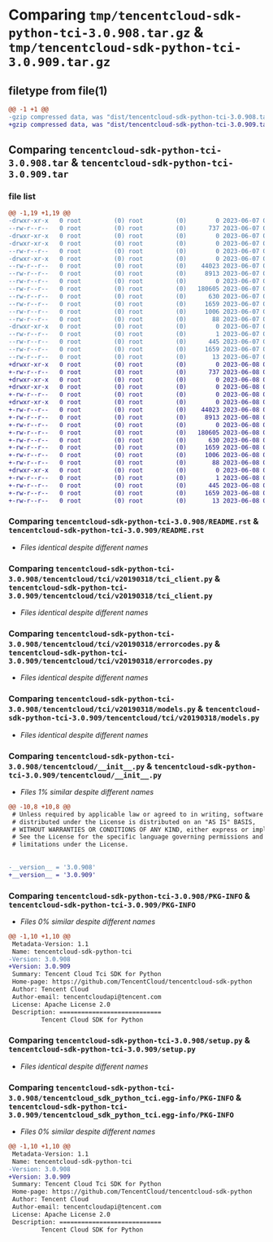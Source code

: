 # Comparing `tmp/tencentcloud-sdk-python-tci-3.0.908.tar.gz` & `tmp/tencentcloud-sdk-python-tci-3.0.909.tar.gz`

## filetype from file(1)

```diff
@@ -1 +1 @@
-gzip compressed data, was "dist/tencentcloud-sdk-python-tci-3.0.908.tar", last modified: Wed Jun  7 00:33:07 2023, max compression
+gzip compressed data, was "dist/tencentcloud-sdk-python-tci-3.0.909.tar", last modified: Thu Jun  8 00:34:00 2023, max compression
```

## Comparing `tencentcloud-sdk-python-tci-3.0.908.tar` & `tencentcloud-sdk-python-tci-3.0.909.tar`

### file list

```diff
@@ -1,19 +1,19 @@
-drwxr-xr-x   0 root         (0) root         (0)        0 2023-06-07 00:33:07.000000 tencentcloud-sdk-python-tci-3.0.908/
--rw-r--r--   0 root         (0) root         (0)      737 2023-06-07 00:33:07.000000 tencentcloud-sdk-python-tci-3.0.908/README.rst
-drwxr-xr-x   0 root         (0) root         (0)        0 2023-06-07 00:33:07.000000 tencentcloud-sdk-python-tci-3.0.908/tencentcloud/
-drwxr-xr-x   0 root         (0) root         (0)        0 2023-06-07 00:33:07.000000 tencentcloud-sdk-python-tci-3.0.908/tencentcloud/tci/
--rw-r--r--   0 root         (0) root         (0)        0 2023-06-07 00:33:07.000000 tencentcloud-sdk-python-tci-3.0.908/tencentcloud/tci/__init__.py
-drwxr-xr-x   0 root         (0) root         (0)        0 2023-06-07 00:33:07.000000 tencentcloud-sdk-python-tci-3.0.908/tencentcloud/tci/v20190318/
--rw-r--r--   0 root         (0) root         (0)    44023 2023-06-07 00:33:07.000000 tencentcloud-sdk-python-tci-3.0.908/tencentcloud/tci/v20190318/tci_client.py
--rw-r--r--   0 root         (0) root         (0)     8913 2023-06-07 00:33:07.000000 tencentcloud-sdk-python-tci-3.0.908/tencentcloud/tci/v20190318/errorcodes.py
--rw-r--r--   0 root         (0) root         (0)        0 2023-06-07 00:33:07.000000 tencentcloud-sdk-python-tci-3.0.908/tencentcloud/tci/v20190318/__init__.py
--rw-r--r--   0 root         (0) root         (0)   180605 2023-06-07 00:33:07.000000 tencentcloud-sdk-python-tci-3.0.908/tencentcloud/tci/v20190318/models.py
--rw-r--r--   0 root         (0) root         (0)      630 2023-06-07 00:33:07.000000 tencentcloud-sdk-python-tci-3.0.908/tencentcloud/__init__.py
--rw-r--r--   0 root         (0) root         (0)     1659 2023-06-07 00:33:07.000000 tencentcloud-sdk-python-tci-3.0.908/PKG-INFO
--rw-r--r--   0 root         (0) root         (0)     1006 2023-06-07 00:33:07.000000 tencentcloud-sdk-python-tci-3.0.908/setup.py
--rw-r--r--   0 root         (0) root         (0)       88 2023-06-07 00:33:07.000000 tencentcloud-sdk-python-tci-3.0.908/setup.cfg
-drwxr-xr-x   0 root         (0) root         (0)        0 2023-06-07 00:33:07.000000 tencentcloud-sdk-python-tci-3.0.908/tencentcloud_sdk_python_tci.egg-info/
--rw-r--r--   0 root         (0) root         (0)        1 2023-06-07 00:33:07.000000 tencentcloud-sdk-python-tci-3.0.908/tencentcloud_sdk_python_tci.egg-info/dependency_links.txt
--rw-r--r--   0 root         (0) root         (0)      445 2023-06-07 00:33:07.000000 tencentcloud-sdk-python-tci-3.0.908/tencentcloud_sdk_python_tci.egg-info/SOURCES.txt
--rw-r--r--   0 root         (0) root         (0)     1659 2023-06-07 00:33:07.000000 tencentcloud-sdk-python-tci-3.0.908/tencentcloud_sdk_python_tci.egg-info/PKG-INFO
--rw-r--r--   0 root         (0) root         (0)       13 2023-06-07 00:33:07.000000 tencentcloud-sdk-python-tci-3.0.908/tencentcloud_sdk_python_tci.egg-info/top_level.txt
+drwxr-xr-x   0 root         (0) root         (0)        0 2023-06-08 00:34:00.000000 tencentcloud-sdk-python-tci-3.0.909/
+-rw-r--r--   0 root         (0) root         (0)      737 2023-06-08 00:34:00.000000 tencentcloud-sdk-python-tci-3.0.909/README.rst
+drwxr-xr-x   0 root         (0) root         (0)        0 2023-06-08 00:34:00.000000 tencentcloud-sdk-python-tci-3.0.909/tencentcloud/
+drwxr-xr-x   0 root         (0) root         (0)        0 2023-06-08 00:34:00.000000 tencentcloud-sdk-python-tci-3.0.909/tencentcloud/tci/
+-rw-r--r--   0 root         (0) root         (0)        0 2023-06-08 00:34:00.000000 tencentcloud-sdk-python-tci-3.0.909/tencentcloud/tci/__init__.py
+drwxr-xr-x   0 root         (0) root         (0)        0 2023-06-08 00:34:00.000000 tencentcloud-sdk-python-tci-3.0.909/tencentcloud/tci/v20190318/
+-rw-r--r--   0 root         (0) root         (0)    44023 2023-06-08 00:34:00.000000 tencentcloud-sdk-python-tci-3.0.909/tencentcloud/tci/v20190318/tci_client.py
+-rw-r--r--   0 root         (0) root         (0)     8913 2023-06-08 00:34:00.000000 tencentcloud-sdk-python-tci-3.0.909/tencentcloud/tci/v20190318/errorcodes.py
+-rw-r--r--   0 root         (0) root         (0)        0 2023-06-08 00:34:00.000000 tencentcloud-sdk-python-tci-3.0.909/tencentcloud/tci/v20190318/__init__.py
+-rw-r--r--   0 root         (0) root         (0)   180605 2023-06-08 00:34:00.000000 tencentcloud-sdk-python-tci-3.0.909/tencentcloud/tci/v20190318/models.py
+-rw-r--r--   0 root         (0) root         (0)      630 2023-06-08 00:34:00.000000 tencentcloud-sdk-python-tci-3.0.909/tencentcloud/__init__.py
+-rw-r--r--   0 root         (0) root         (0)     1659 2023-06-08 00:34:00.000000 tencentcloud-sdk-python-tci-3.0.909/PKG-INFO
+-rw-r--r--   0 root         (0) root         (0)     1006 2023-06-08 00:34:00.000000 tencentcloud-sdk-python-tci-3.0.909/setup.py
+-rw-r--r--   0 root         (0) root         (0)       88 2023-06-08 00:34:00.000000 tencentcloud-sdk-python-tci-3.0.909/setup.cfg
+drwxr-xr-x   0 root         (0) root         (0)        0 2023-06-08 00:34:00.000000 tencentcloud-sdk-python-tci-3.0.909/tencentcloud_sdk_python_tci.egg-info/
+-rw-r--r--   0 root         (0) root         (0)        1 2023-06-08 00:34:00.000000 tencentcloud-sdk-python-tci-3.0.909/tencentcloud_sdk_python_tci.egg-info/dependency_links.txt
+-rw-r--r--   0 root         (0) root         (0)      445 2023-06-08 00:34:00.000000 tencentcloud-sdk-python-tci-3.0.909/tencentcloud_sdk_python_tci.egg-info/SOURCES.txt
+-rw-r--r--   0 root         (0) root         (0)     1659 2023-06-08 00:34:00.000000 tencentcloud-sdk-python-tci-3.0.909/tencentcloud_sdk_python_tci.egg-info/PKG-INFO
+-rw-r--r--   0 root         (0) root         (0)       13 2023-06-08 00:34:00.000000 tencentcloud-sdk-python-tci-3.0.909/tencentcloud_sdk_python_tci.egg-info/top_level.txt
```

### Comparing `tencentcloud-sdk-python-tci-3.0.908/README.rst` & `tencentcloud-sdk-python-tci-3.0.909/README.rst`

 * *Files identical despite different names*

### Comparing `tencentcloud-sdk-python-tci-3.0.908/tencentcloud/tci/v20190318/tci_client.py` & `tencentcloud-sdk-python-tci-3.0.909/tencentcloud/tci/v20190318/tci_client.py`

 * *Files identical despite different names*

### Comparing `tencentcloud-sdk-python-tci-3.0.908/tencentcloud/tci/v20190318/errorcodes.py` & `tencentcloud-sdk-python-tci-3.0.909/tencentcloud/tci/v20190318/errorcodes.py`

 * *Files identical despite different names*

### Comparing `tencentcloud-sdk-python-tci-3.0.908/tencentcloud/tci/v20190318/models.py` & `tencentcloud-sdk-python-tci-3.0.909/tencentcloud/tci/v20190318/models.py`

 * *Files identical despite different names*

### Comparing `tencentcloud-sdk-python-tci-3.0.908/tencentcloud/__init__.py` & `tencentcloud-sdk-python-tci-3.0.909/tencentcloud/__init__.py`

 * *Files 1% similar despite different names*

```diff
@@ -10,8 +10,8 @@
 # Unless required by applicable law or agreed to in writing, software
 # distributed under the License is distributed on an "AS IS" BASIS,
 # WITHOUT WARRANTIES OR CONDITIONS OF ANY KIND, either express or implied.
 # See the License for the specific language governing permissions and
 # limitations under the License.
 
 
-__version__ = '3.0.908'
+__version__ = '3.0.909'
```

### Comparing `tencentcloud-sdk-python-tci-3.0.908/PKG-INFO` & `tencentcloud-sdk-python-tci-3.0.909/PKG-INFO`

 * *Files 0% similar despite different names*

```diff
@@ -1,10 +1,10 @@
 Metadata-Version: 1.1
 Name: tencentcloud-sdk-python-tci
-Version: 3.0.908
+Version: 3.0.909
 Summary: Tencent Cloud Tci SDK for Python
 Home-page: https://github.com/TencentCloud/tencentcloud-sdk-python
 Author: Tencent Cloud
 Author-email: tencentcloudapi@tencent.com
 License: Apache License 2.0
 Description: ============================
         Tencent Cloud SDK for Python
```

### Comparing `tencentcloud-sdk-python-tci-3.0.908/setup.py` & `tencentcloud-sdk-python-tci-3.0.909/setup.py`

 * *Files identical despite different names*

### Comparing `tencentcloud-sdk-python-tci-3.0.908/tencentcloud_sdk_python_tci.egg-info/PKG-INFO` & `tencentcloud-sdk-python-tci-3.0.909/tencentcloud_sdk_python_tci.egg-info/PKG-INFO`

 * *Files 0% similar despite different names*

```diff
@@ -1,10 +1,10 @@
 Metadata-Version: 1.1
 Name: tencentcloud-sdk-python-tci
-Version: 3.0.908
+Version: 3.0.909
 Summary: Tencent Cloud Tci SDK for Python
 Home-page: https://github.com/TencentCloud/tencentcloud-sdk-python
 Author: Tencent Cloud
 Author-email: tencentcloudapi@tencent.com
 License: Apache License 2.0
 Description: ============================
         Tencent Cloud SDK for Python
```

